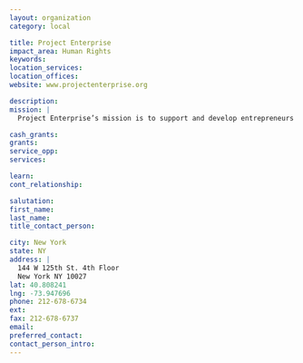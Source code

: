 ```yaml
---
layout: organization
category: local

title: Project Enterprise
impact_area: Human Rights
keywords: 
location_services: 
location_offices: 
website: www.projectenterprise.org

description: 
mission: |
  Project Enterprise’s mission is to support and develop entrepreneurs and small businesses in under-resourced communities in New York City.  By providing micro loans, business development services and networking opportunities, Project Enterprise helps entrepreneurs increase their standard of living, create jobs for their communities, and build financial assets.

cash_grants: 
grants: 
service_opp: 
services: 

learn: 
cont_relationship: 

salutation: 
first_name: 
last_name: 
title_contact_person: 

city: New York
state: NY
address: |
  144 W 125th St. 4th Floor  
  New York NY 10027
lat: 40.808241
lng: -73.947696
phone: 212-678-6734
ext: 
fax: 212-678-6737
email: 
preferred_contact: 
contact_person_intro: 
---
```

